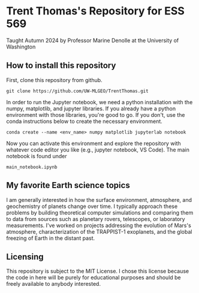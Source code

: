 # Trent Thomas's Repository for ESS 569
Taught Autumn 2024 by Professor Marine Denolle at the University of Washington

## How to install this repository

First, clone this repository from github.

`git clone https://github.com/UW-MLGEO/TrentThomas.git`

In order to run the Jupyter notebook, we need a python installation with the numpy, matplotlib, and jupyter libraries. If you already have a python environment with those libraries, you're good to go. If you don't, use the conda instructions below to create the necessary environment.

`conda create --name <env_name> numpy matplotlib jupyterlab notebook`

Now you can activate this environment and explore the repository with whatever code editor you like (e.g., jupyter notebook, VS Code). The main notebook is found under

`main_notebook.ipynb`

## My favorite Earth science topics

I am generally interested in how the surface environment, atmosphere, and geochemistry of planets change over time. I typically approach these problems by building theoretical computer simulations and comparing them to data from sources such as planetary rovers, telescopes, or laboratory measurements. I've worked on projects addressing the evolution of Mars's atmosphere, characterization of the TRAPPIST-1 exoplanets, and the global freezing of Earth in the distant past.

## Licensing

This repository is subject to the MIT License. I chose this license because the code in here will be purely for educational purposes and should be freely available to anybody interested.